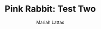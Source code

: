 ---
# Episode Settings
title: "Pink Rabbit: Test Two"
air-time: "6:30 PM"
link: "http://radioadelaide.org.au/program/pink-rabbit/2019-10-31"
description: "Benito gives a heart-rending rendition of Robin Thicke's Blurred Lines, while Mariah's secret love of Fortnite is uncovered."
stations: ["Radio Adelaide 101.5", "JOY 94.9 in Melbourne", "FOX FM 12.4"]
download: true
# optional
download-link: "http://radioadelaide.org.au/program/pink-rabbit/2019-10-31"

# Show Settings
show: "Pink Rabbit"
about: "Pink Rabbit airs every Thursday on Radio Adelaide 101.5 and JOY 94.9 in Melbourne."

# Post Settings
author: Mariah Lattas
category: radio
tags: radio pink-rabbit
layout: post
type: radio
---